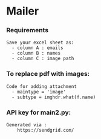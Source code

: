# Mailer


### Requirements
    Save your excel sheet as:
      - column A : emails
      - column B : names
      - column C : image path


### To replace pdf with images:
    Code for adding attachment 
      - maintype = 'image' 
      - subtype = imghdr.what(f.name)
  

### API key for main2.py:
    Generated via :
        https://sendgrid.com/ 
    


